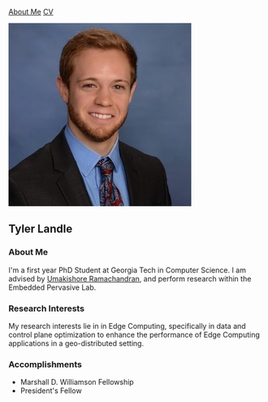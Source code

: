 [About Me](#about-me)       [CV](./cv.md)

![Tyler Landle](./professional_pic.jpeg) 
## Tyler Landle

### About Me

I'm a first year PhD Student at Georgia Tech in Computer Science. I am advised by [Umakishore Ramachandran](https://www.cc.gatech.edu/~rama/), and perform research within the Embedded Pervasive Lab. 

### Research Interests

My research interests lie in in Edge Computing, specifically in data and control plane optimization to enhance the performance of Edge Computing applications in a geo-distributed setting.

### Accomplishments

- Marshall D. Williamson Fellowship
- President's Fellow


